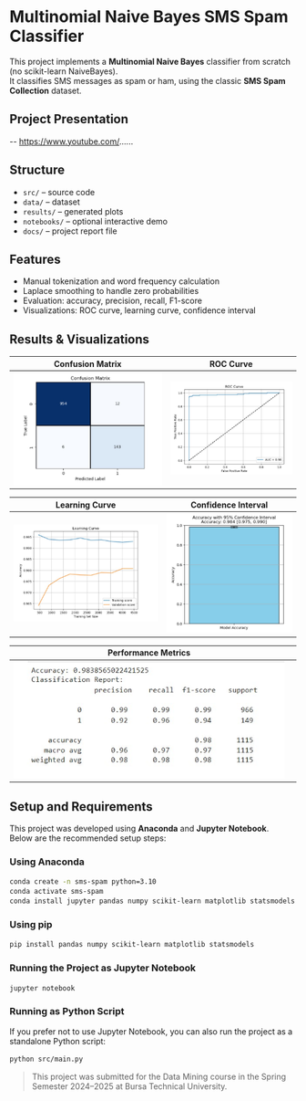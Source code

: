 # Multinomial Naive Bayes SMS Spam Classifier

This project implements a **Multinomial Naive Bayes** classifier from scratch (no scikit-learn NaiveBayes).  
It classifies SMS messages as spam or ham, using the classic **SMS Spam Collection** dataset.

## Project Presentation
-- https://www.youtube.com/......

## Structure
- `src/` – source code
- `data/` – dataset
- `results/` – generated plots
- `notebooks/` – optional interactive demo
- `docs/` – project report file

## Features
- Manual tokenization and word frequency calculation
- Laplace smoothing to handle zero probabilities
- Evaluation: accuracy, precision, recall, F1-score
- Visualizations: ROC curve, learning curve, confidence interval

## Results & Visualizations
| Confusion Matrix                          | ROC Curve                              |
|------------------------------------------|---------------------------------------|
| ![Confusion Matrix](results/2-confusion-matrix.jpg) | ![ROC Curve](results/3-roc_curve.jpg)  |

| Learning Curve                            | Confidence Interval                    |
|------------------------------------------|---------------------------------------|
| ![Learning Curve](results/4-learning-curve.jpg) | ![Confidence Interval](results/5-confidence-interval.jpg) |

| Performance Metrics                       |                                        |
|------------------------------------------|---------------------------------------|
| ![Performance Metrics](results/1-performance-metrics.jpg) |                    

## Setup and Requirements
This project was developed using **Anaconda** and **Jupyter Notebook**.  
Below are the recommended setup steps:

### Using Anaconda
```bash
conda create -n sms-spam python=3.10
conda activate sms-spam
conda install jupyter pandas numpy scikit-learn matplotlib statsmodels
```

### Using pip
```bash
pip install pandas numpy scikit-learn matplotlib statsmodels
```

### Running the Project as Jupyter Notebook
```bash
jupyter notebook
```

### Running as Python Script
If you prefer not to use Jupyter Notebook, you can also run the project as a standalone Python script:
```bash
python src/main.py
```


> This project was submitted for the Data Mining course in the Spring Semester 2024–2025 at Bursa Technical University.



